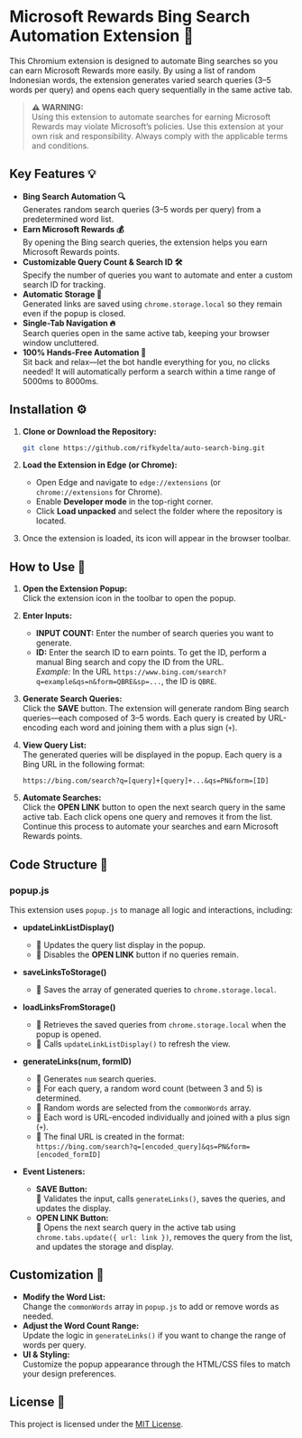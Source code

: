 # Microsoft Rewards Bing Search Automation Extension 🚀

This Chromium extension is designed to automate Bing searches so you can earn Microsoft Rewards more easily. By using a list of random Indonesian words, the extension generates varied search queries (3–5 words per query) and opens each query sequentially in the same active tab.

> **⚠️ WARNING:**  
> Using this extension to automate searches for earning Microsoft Rewards may violate Microsoft’s policies. Use this extension at your own risk and responsibility. Always comply with the applicable terms and conditions.

## Key Features 💡

- **Bing Search Automation 🔍**  
  Generates random search queries (3–5 words per query) from a predetermined word list.
- **Earn Microsoft Rewards 💰**  
  By opening the Bing search queries, the extension helps you earn Microsoft Rewards points.
- **Customizable Query Count & Search ID 🛠️**  
  Specify the number of queries you want to automate and enter a custom search ID for tracking.
- **Automatic Storage 📂**  
  Generated links are saved using `chrome.storage.local` so they remain even if the popup is closed.
- **Single-Tab Navigation 🔥**  
  Search queries open in the same active tab, keeping your browser window uncluttered.
- **100% Hands-Free Automation 🤖**  
  Sit back and relax—let the bot handle everything for you, no clicks needed! It will automatically perform a search within a time range of 5000ms to 8000ms.
## Installation ⚙️

1. **Clone or Download the Repository:**

   ```bash
   git clone https://github.com/rifkydelta/auto-search-bing.git
   ```

2. **Load the Extension in Edge (or Chrome):**
   - Open Edge and navigate to `edge://extensions` (or `chrome://extensions` for Chrome).
   - Enable **Developer mode** in the top-right corner.
   - Click **Load unpacked** and select the folder where the repository is located.

3. Once the extension is loaded, its icon will appear in the browser toolbar.

## How to Use 📌

1. **Open the Extension Popup:**  
   Click the extension icon in the toolbar to open the popup.

2. **Enter Inputs:**
   - **INPUT COUNT:** Enter the number of search queries you want to generate.
   - **ID:** Enter the search ID to earn points. To get the ID, perform a manual Bing search and copy the ID from the URL.  
     *Example:* In the URL `https://www.bing.com/search?q=example&qs=n&form=QBRE&sp=...`, the ID is `QBRE`.

3. **Generate Search Queries:**  
   Click the **SAVE** button. The extension will generate random Bing search queries—each composed of 3–5 words. Each query is created by URL-encoding each word and joining them with a plus sign (`+`).

4. **View Query List:**  
   The generated queries will be displayed in the popup. Each query is a Bing URL in the following format:  
   ```
   https://bing.com/search?q=[query]+[query]+...&qs=PN&form=[ID]
   ```

5. **Automate Searches:**  
   Click the **OPEN LINK** button to open the next search query in the same active tab. Each click opens one query and removes it from the list. Continue this process to automate your searches and earn Microsoft Rewards points.

## Code Structure 📁

### popup.js

This extension uses `popup.js` to manage all logic and interactions, including:

- **updateLinkListDisplay()**  
  - 🔹 Updates the query list display in the popup.
  - 🔹 Disables the **OPEN LINK** button if no queries remain.

- **saveLinksToStorage()**  
  - 🔹 Saves the array of generated queries to `chrome.storage.local`.

- **loadLinksFromStorage()**  
  - 🔹 Retrieves the saved queries from `chrome.storage.local` when the popup is opened.
  - 🔹 Calls `updateLinkListDisplay()` to refresh the view.

- **generateLinks(num, formID)**  
  - 🔹 Generates `num` search queries.
  - 🔹 For each query, a random word count (between 3 and 5) is determined.
  - 🔹 Random words are selected from the `commonWords` array.
  - 🔹 Each word is URL-encoded individually and joined with a plus sign (`+`).
  - 🔹 The final URL is created in the format:  
    `https://bing.com/search?q=[encoded_query]&qs=PN&form=[encoded_formID]`

- **Event Listeners:**
  - **SAVE Button:**  
    🔸 Validates the input, calls `generateLinks()`, saves the queries, and updates the display.
  - **OPEN LINK Button:**  
    🔸 Opens the next search query in the active tab using `chrome.tabs.update({ url: link })`, removes the query from the list, and updates the storage and display.

## Customization 🎨

- **Modify the Word List:**  
  Change the `commonWords` array in `popup.js` to add or remove words as needed.
- **Adjust the Word Count Range:**  
  Update the logic in `generateLinks()` if you want to change the range of words per query.
- **UI & Styling:**  
  Customize the popup appearance through the HTML/CSS files to match your design preferences.

## License 📄

This project is licensed under the [MIT License](LICENSE).